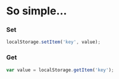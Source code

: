 #  So simple…

### Set
```javascript
localStorage.setItem('key', value);
```

### Get
```javascript
var value = localStorage.getItem('key');
```
